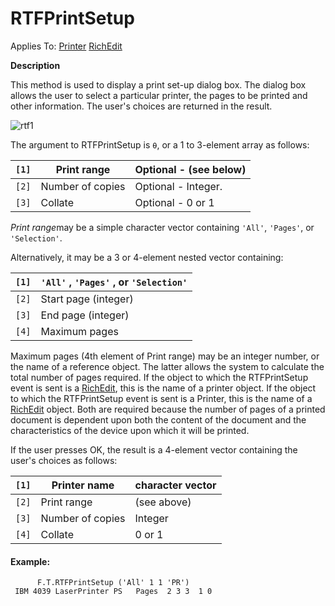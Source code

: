 




<h1 class="heading"><span class="name">RTFPrintSetup</span></h1>

Applies To: [Printer](./printer.md) [RichEdit](./richedit.md)


**Description**


This method is used to display a print set-up dialog box. The dialog box allows the user to select a particular printer, the pages to be printed and other information. The user's choices are returned in the result.



![rtf1](../img/rtf1.gif)



The argument to RTFPrintSetup is `⍬`, or a 1 to 3-element array as follows:


| `[1]` | Print range | Optional - (see below) |
| --- | --- | ---  |
| `[2]` | Number of copies | Optional - Integer. |
| `[3]` | Collate | Optional - 0 or 1 |


*Print range*may be a simple character vector containing `'All'`, `'Pages'`, or `'Selection'`.




Alternatively, it may be a 3 or 4-element nested vector containing:


| `[1]` | `'All'` , `'Pages'` , or `'Selection'` |
| --- | ---  |
| `[2]` | Start page (integer) |
| `[3]` | End page (integer) |
| `[4]` | Maximum pages |



Maximum pages (4th element of Print range) may be an integer number, or the name of a reference object. The latter allows the system to calculate the total number of pages required. If the object to which the RTFPrintSetup event is sent is a [RichEdit](./richedit.md), this is the name of a printer object. If the object to which the RTFPrintSetup event is sent is a Printer, this is the name of a [RichEdit](./richedit.md) object. Both are required because the number of pages of a printed document is dependent upon both the content of the document and the characteristics of the device upon which it will be printed.



If the user presses OK, the result is a 4-element vector containing the user's choices as follows:


| `[1]` | Printer name | character vector |
| --- | --- | ---  |
| `[2]` | Print range | (see above) |
| `[3]` | Number of copies | Integer |
| `[4]` | Collate | 0 or 1 |


#### Example:
```apl
      F.T.RTFPrintSetup ('All' 1 1 'PR')
 IBM 4039 LaserPrinter PS   Pages  2 3 3  1 0
```


